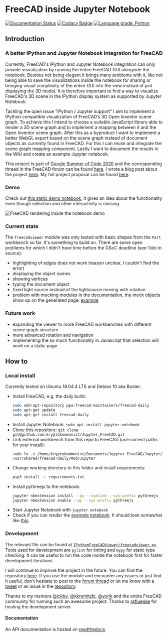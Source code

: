 # FreeCAD inside Jupyter Notebook

[![Documentation Status](https://readthedocs.org/projects/ipythonfreecadviewer/badge/?version=latest)](https://ipythonfreecadviewer.readthedocs.io/en/latest/?badge=latest) [![Codacy Badge](https://app.codacy.com/project/badge/Grade/6b9ea8e8c1df41f5a712ccf22974c39c)](https://www.codacy.com/manual/kryptokommunist/Jupyter_FreeCAD?utm_source=github.com&amp;utm_medium=referral&amp;utm_content=kryptokommunist/Jupyter_FreeCAD&amp;utm_campaign=Badge_Grade) [![Language grade: Python](https://img.shields.io/lgtm/grade/python/g/kryptokommunist/Jupyter_FreeCAD.svg?logo=lgtm&logoWidth=18)](https://lgtm.com/projects/g/kryptokommunist/Jupyter_FreeCAD/context:python)

## Introduction
### A better IPython and Jupyter Notebook Integration for FreeCAD

Currently, FreeCAD's IPython and Jupyter Notebook integration can only provide visualization by running the entire FreeCAD GUI alongside the notebook. Besides not being elegant it brings many problems with it, like not being able to save the visualizations inside the notebook for sharing or bringing visual complexity of the entire GUI into the view instead of just displaying the 3D model. It is therefore important to find a way to visualize FreeCAD's 3D scene in the IPython display system as supported by Jupyter Notebook.

Tackling the open issue “IPython / Jupyter support” I aim to implement a IPython compatible visualization of FreeCAD’s 3D Open Inventor scene graph. To achieve this I intend to choose a suitable JavaScript library able to render a 3D scene graph and to implement a mapping between it and the Open Inventor scene graph. After this as a byproduct I want to implement a better WebGL export based on the scene graph instead of document objects as currently found in FreeCAD. For this I can reuse and integrate the scene graph mapping component. Lastly I want to document the results in the Wiki and create an example Jupyter notebook.

This project is part of [Google Summer of Code 2020](https://summerofcode.withgoogle.com/projects/#6095514577141760) and the corresponding thread in the FreeCAD forum can be found [here](https://forum.freecadweb.org/viewtopic.php?f=8&t=46039). I wrote a blog post about the project [here](https://kryptokommun.ist/tech/2020/08/31/google-summer-of-code.html). My full project proposal can be found [here](https://docs.google.com/document/d/1VgfsD06Qvb87S-tQazfTsyYTp14Z3EjF4V9puPVNCTQ/edit).

### Demo

Check out [this static demo notebook](https://kryptokommun.ist/google-summer-of-code-2020), it gives an idea about the functionality even though selection and other interactivity is missing.

![FreeCAD rendering inside the notebook demo](https://github.com/kryptokommunist/kryptokommunist.github.io/raw/master/images/gsoc-2020-interactivity-demo.gif)

### Current state

The `freecadviewer` module was only tested with basic shapes from the `Part` workbench so far. It's something to build on. There are some open problems for which I didn't have time before the GSoC deadline (see `TODO` in source):

- highlighting of edges does not work (reason unclear, I couldn't find the error)
- displaying the object names
- showing vertices
- typing the document object
- fixed light source instead of the lightsource moving with rotation
- problem with mocking modules in the documentation, the mock objects show up on the generated page: [example](https://ipythonfreecadviewer.readthedocs.io/en/latest/freecadviewer.html)
 
### Future work

- expanding the viewer to more FreeCAD workbenches with different scene graph structure
- more advanced rotation and navigation
- implementing the so much functionality in Javascript that selection will work on a static page

## How to

### Local install

Currently tested on Ubuntu 18.04.4 LTS and Debian 10 aka Buster.

- Install FreeCAD, e.g. the daily build:
   ```bash
   sudo add-apt-repository ppa:freecad-maintainers/freecad-daily
   sudo apt-get update
   sudo apt-get install freecad-daily
   ``` 
- Install Jupyter Notebook: `sudo apt install jupyter-notebook`
- Clone this repository: `git clone git@github.com:kryptokommunist/Jupyter_FreeCAD.git`
- Link external workbench from this repo to FreeCAD (use correct paths for your install): 
  ```
  sudo ln -s /home/kryptokommunist/Documents/Jupyter_FreeCAD/Jupyter/ /usr/shared/freecad-daily/Mod/Jupyter
  ```
- Change working directory to this folder and install requirements:
  ```bash
  pip3 install -r requirements.txt
  ```
- Install pythreejs to the notebook:
    ```bash
    jupyter nbextension install --py --symlink --sys-prefix pythreejs
    jupyter nbextension enable --py --sys-prefix pythreejs    
    ```
- Start Jupyter Notebook with `jupyter notebook`
- Check if you can render the [example notebook](https://github.com/kryptokommunist/Jupyter_FreeCAD/blob/master/FreeCAD%20inside%20Jupyter%20Notebook%20-%20Examples.ipynb). It should look somewhat like [this](https://kryptokommun.ist/google-summer-of-code-2020).
 
### Development
 
 The relevant file can be found at [`IPythonFreeCADViewer/freecadviewer.py`](blob/master/IPythonFreeCADViewer/freecadviewer.py). Tools used for development are `pylint` for linting and `mypy` for static type checking. It can be useful to run the code inside the notebook first for faster development iterations.
 
 I will continue to improve the project in the future. You can find the repository [here](https://github.com/kryptokommunist/Jupyter_FreeCAD). If you use the module and encounter any issues or just find it useful, don't hesitate to post to the [forum thread](https://forum.freecadweb.org/viewtopic.php?f=8&t=46039) or let me know with a [tweet](https://twitter.com/kryptokommunist) or an issue in the [repository](https://github.com/kryptokommunist/Jupyter_FreeCAD).

Thanks to my mentors [@ickby](https://forum.freecadweb.org/memberlist.php?mode=viewprofile&u=686), [@kkremitzki](https://twitter.com/thekurtwk), [@yorik](https://twitter.com/yorikvanhavre) and the entire FreeCAD community for running such an awesome project. Thanks to  [@fluepke](https://twitter.com/fluepke) for hosting the development server.

#### Documentation

An API documentation is hosted on [readthedocs](https://ipythonfreecadviewer.readthedocs.io/en/latest/readme.html).
